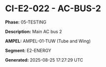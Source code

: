 # CI-E2-022 - AC-BUS-2

**Phase:** 05-TESTING

**Description:** Main AC bus 2

**AMPEL:** AMPEL-01-TUW (Tube and Wing)

**Segment:** E2-ENERGY

**Generated:** 2025-08-25 17:27:29 UTC
